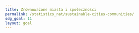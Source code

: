 ```yaml
---
title: Zrównoważone miasta i społeczności
permalink: /statistics_nat/sustainable-cities-communities/
sdg_goal: 11
layout: goal
---
```


